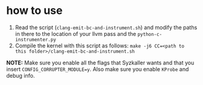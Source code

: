 # how to use

1. Read the script (`clang-emit-bc-and-instrument.sh`) and modify the paths in there to the location of your llvm pass and the `python-c-instrumenter.py`
2. Compile the kernel with this script as follows: `make -j6 CC=<path to this folder>/clang-emit-bc-and-instrument.sh`


**NOTE:** Make sure you enable all the flags that Syzkaller wants and that you insert `CONFIG_CORRUPTER_MODULE=y`. Also make sure you enable `KProbe` and debug info.
